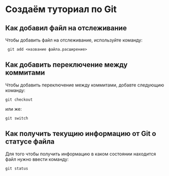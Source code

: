 # Создаём туториал по Git
## Как добавил файл на отслеживание

Чтобы добавить файл на отслеживание, используйте команду:
```
 git add <название файла.расширение>
```

## Как добавить переключение между коммитами

Чтобы добавить переключение между коммитами, добавте следующию команду:
```
git checkout
```

или же:
```
git switch
```

## Как получить текущию информацию от Git о статусе файла
Для того чтобы получить информацию в каком состоянии находится файл нужно ввести команду:
```
git status
```
